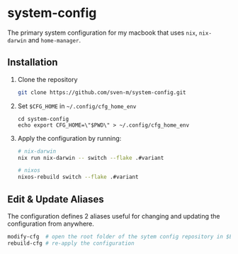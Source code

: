 # system-config

The primary system configuration for my macbook that uses `nix`, `nix-darwin` and `home-manager`.

## Installation

1. Clone the repository
   ```sh
   git clone https://github.com/sven-m/system-config.git
   ```
2. Set `$CFG_HOME` in `~/.config/cfg_home_env`
   ```
   cd system-config
   echo export CFG_HOME=\"$PWD\" > ~/.config/cfg_home_env
   ```

4. Apply the configuration by running:
   ```sh
   # nix-darwin
   nix run nix-darwin -- switch --flake .#variant

   # nixos
   nixos-rebuild switch --flake .#variant
   ```

## Edit & Update Aliases

The configuration defines 2 aliases useful for changing and updating the configuration from anywhere.
```sh
modify-cfg  # open the root folder of the sytem config repository in $EDITOR
rebuild-cfg # re-apply the configuration
```
